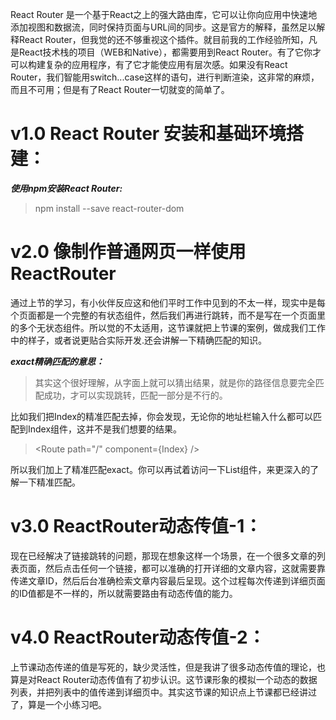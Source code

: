 React Router 是一个基于React之上的强大路由库，它可以让你向应用中快速地添加视图和数据流，同时保持页面与URL间的同步。这是官方的解释，虽然足以解释React Router，但我觉的还不够重视这个插件。就目前我的工作经验所知，凡是React技术栈的项目（WEB和Native），都需要用到React Router。有了它你才可以构建复杂的应用程序，有了它才能使应用有层次感。如果没有React Router，我们智能用switch...case这样的语句，进行判断渲染，这非常的麻烦，而且不可用；但是有了React Router一切就变的简单了。

# v1.0 React Router 安装和基础环境搭建：

***使用npm安装React Router:***
> npm install --save react-router-dom

# v2.0 像制作普通网页一样使用ReactRouter
通过上节的学习，有小伙伴反应这和他们平时工作中见到的不太一样，现实中是每个页面都是一个完整的有状态组件，然后我们再进行跳转，而不是写在一个页面里的多个无状态组件。所以觉的不太适用，这节课就把上节课的案例，做成我们工作中的样子，或者说更贴合实际开发.还会讲解一下精确匹配的知识。

***exact精确匹配的意思：***
> 其实这个很好理解，从字面上就可以猜出结果，就是你的路径信息要完全匹配成功，才可以实现跳转，匹配一部分是不行的。

比如我们把Index的精准匹配去掉，你会发现，无论你的地址栏输入什么都可以匹配到Index组件，这并不是我们想要的结果。
> \<Route path="/" component={Index} \/\>


所以我们加上了精准匹配exact。你可以再试着访问一下List组件，来更深入的了解一下精准匹配。


# v3.0 ReactRouter动态传值-1：

现在已经解决了链接跳转的问题，那现在想象这样一个场景，在一个很多文章的列表页面，然后点击任何一个链接，都可以准确的打开详细的文章内容，这就需要靠传递文章ID，然后后台准确检索文章内容最后呈现。这个过程每次传递到详细页面的ID值都是不一样的，所以就需要路由有动态传值的能力。


# v4.0 ReactRouter动态传值-2：

上节课动态传递的值是写死的，缺少灵活性，但是我讲了很多动态传值的理论，也算是对React Router动态传值有了初步认识。这节课形象的模拟一个动态的数据列表，并把列表中的值传递到详细页中。其实这节课的知识点上节课都已经讲过了，算是一个小练习吧。